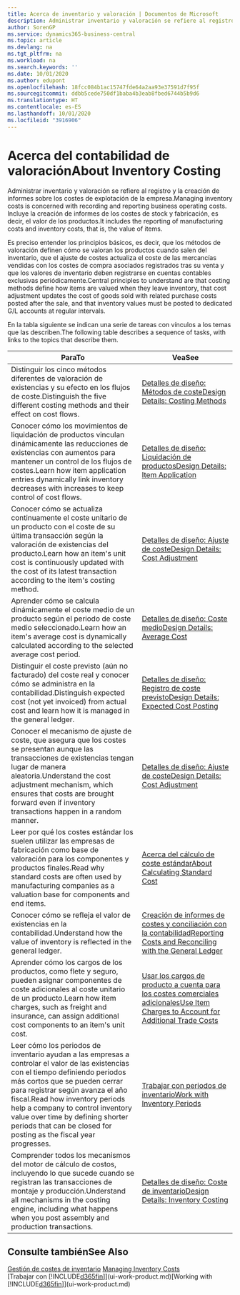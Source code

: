 ```yaml
---
title: Acerca de inventario y valoración | Documentos de Microsoft
description: Administrar inventario y valoración se refiere al registro y la creación de informes sobre los costes de explotación de la empresa. Incluye la creación de informes de los costes de stock y fabricación, es decir, el valor de los productos.
author: SorenGP
ms.service: dynamics365-business-central
ms.topic: article
ms.devlang: na
ms.tgt_pltfrm: na
ms.workload: na
ms.search.keywords: ''
ms.date: 10/01/2020
ms.author: edupont
ms.openlocfilehash: 18fcc084b1ac15747fde64a2aa93e37591d7f95f
ms.sourcegitcommit: ddbb5cede750df1baba4b3eab8fbed6744b5b9d6
ms.translationtype: HT
ms.contentlocale: es-ES
ms.lasthandoff: 10/01/2020
ms.locfileid: "3916906"
---
```

# <a name="about-inventory-costing"></a><span data-ttu-id="703be-104">Acerca del contabilidad de valoración</span><span class="sxs-lookup"><span data-stu-id="703be-104">About Inventory Costing</span></span>
<span data-ttu-id="703be-105">Administrar inventario y valoración se refiere al registro y la creación de informes sobre los costes de explotación de la empresa.</span><span class="sxs-lookup"><span data-stu-id="703be-105">Managing inventory costs is concerned with recording and reporting business operating costs.</span></span> <span data-ttu-id="703be-106">Incluye la creación de informes de los costes de stock y fabricación, es decir, el valor de los productos.</span><span class="sxs-lookup"><span data-stu-id="703be-106">It includes the reporting of manufacturing costs and inventory costs, that is, the value of items.</span></span>  

 <span data-ttu-id="703be-107">Es preciso entender los principios básicos, es decir, que los métodos de valoración definen cómo se valoran los productos cuando salen del inventario, que el ajuste de costes actualiza el coste de las mercancías vendidas con los costes de compra asociados registrados tras su venta y que los valores de inventario deben registrarse en cuentas contables exclusivas periódicamente.</span><span class="sxs-lookup"><span data-stu-id="703be-107">Central principles to understand are that costing methods define how items are valued when they leave inventory, that cost adjustment updates the cost of goods sold with related purchase costs posted after the sale, and that inventory values must be posted to dedicated G/L accounts at regular intervals.</span></span>  

 <span data-ttu-id="703be-108">En la tabla siguiente se indican una serie de tareas con vínculos a los temas que las describen.</span><span class="sxs-lookup"><span data-stu-id="703be-108">The following table describes a sequence of tasks, with links to the topics that describe them.</span></span>   

|<span data-ttu-id="703be-109">**Para**</span><span class="sxs-lookup"><span data-stu-id="703be-109">**To**</span></span>|<span data-ttu-id="703be-110">**Vea**</span><span class="sxs-lookup"><span data-stu-id="703be-110">**See**</span></span>|  
|------------|-------------|  
|<span data-ttu-id="703be-111">Distinguir los cinco métodos diferentes de valoración de existencias y su efecto en los flujos de coste.</span><span class="sxs-lookup"><span data-stu-id="703be-111">Distinguish the five different costing methods and their effect on cost flows.</span></span>|[<span data-ttu-id="703be-112">Detalles de diseño: Métodos de coste</span><span class="sxs-lookup"><span data-stu-id="703be-112">Design Details: Costing Methods</span></span>](design-details-costing-methods.md)|  
|<span data-ttu-id="703be-113">Conocer cómo los movimientos de liquidación de productos vinculan dinámicamente las reducciones de existencias con aumentos para mantener un control de los flujos de costes.</span><span class="sxs-lookup"><span data-stu-id="703be-113">Learn how item application entries dynamically link inventory decreases with increases to keep control of cost flows.</span></span>|[<span data-ttu-id="703be-114">Detalles de diseño: Liquidación de productos</span><span class="sxs-lookup"><span data-stu-id="703be-114">Design Details: Item Application</span></span>](design-details-item-application.md)|  
|<span data-ttu-id="703be-115">Conocer cómo se actualiza continuamente el coste unitario de un producto con el coste de su última transacción según la valoración de existencias del producto.</span><span class="sxs-lookup"><span data-stu-id="703be-115">Learn how an item's unit cost is continuously updated with the cost of its latest transaction according to the item's costing method.</span></span>|[<span data-ttu-id="703be-116">Detalles de diseño: Ajuste de coste</span><span class="sxs-lookup"><span data-stu-id="703be-116">Design Details: Cost Adjustment</span></span>](design-details-cost-adjustment.md)|  
|<span data-ttu-id="703be-117">Aprender cómo se calcula dinámicamente el coste medio de un producto según el periodo de coste medio seleccionado.</span><span class="sxs-lookup"><span data-stu-id="703be-117">Learn how an item's average cost is dynamically calculated according to the selected average cost period.</span></span>|[<span data-ttu-id="703be-118">Detalles de diseño: Coste medio</span><span class="sxs-lookup"><span data-stu-id="703be-118">Design Details: Average Cost</span></span>](design-details-average-cost.md)|  
|<span data-ttu-id="703be-119">Distinguir el coste previsto (aún no facturado) del coste real y conocer cómo se administra en la contabilidad.</span><span class="sxs-lookup"><span data-stu-id="703be-119">Distinguish expected cost (not yet invoiced) from actual cost and learn how it is managed in the general ledger.</span></span>|[<span data-ttu-id="703be-120">Detalles de diseño: Registro de coste previsto</span><span class="sxs-lookup"><span data-stu-id="703be-120">Design Details: Expected Cost Posting</span></span>](design-details-expected-cost-posting.md)|  
|<span data-ttu-id="703be-121">Conocer el mecanismo de ajuste de coste, que asegura que los costes se presentan aunque las transacciones de existencias tengan lugar de manera aleatoria.</span><span class="sxs-lookup"><span data-stu-id="703be-121">Understand the cost adjustment mechanism, which ensures that costs are brought forward even if inventory transactions happen in a random manner.</span></span>|[<span data-ttu-id="703be-122">Detalles de diseño: Ajuste de coste</span><span class="sxs-lookup"><span data-stu-id="703be-122">Design Details: Cost Adjustment</span></span>](design-details-cost-adjustment.md)|  
|<span data-ttu-id="703be-123">Leer por qué los costes estándar los suelen utilizar las empresas de fabricación como base de valoración para los componentes y productos finales.</span><span class="sxs-lookup"><span data-stu-id="703be-123">Read why standard costs are often used by manufacturing companies as a valuation base for components and end items.</span></span>|[<span data-ttu-id="703be-124">Acerca del cálculo de coste estándar</span><span class="sxs-lookup"><span data-stu-id="703be-124">About Calculating Standard Cost</span></span>](finance-about-calculating-standard-cost.md)|  
|<span data-ttu-id="703be-125">Conocer cómo se refleja el valor de existencias en la contabilidad.</span><span class="sxs-lookup"><span data-stu-id="703be-125">Understand how the value of inventory is reflected in the general ledger.</span></span>|[<span data-ttu-id="703be-126">Creación de informes de costes y conciliación con la contabilidad</span><span class="sxs-lookup"><span data-stu-id="703be-126">Reporting Costs and Reconciling with the General Ledger</span></span>](finance-report-costs-and-reconcile-with-the-general-ledger.md)|  
|<span data-ttu-id="703be-127">Aprender cómo los cargos de los productos, como flete y seguro, pueden asignar componentes de coste adicionales al coste unitario de un producto.</span><span class="sxs-lookup"><span data-stu-id="703be-127">Learn how item charges, such as freight and insurance, can assign additional cost components to an item's unit cost.</span></span>|[<span data-ttu-id="703be-128">Usar los cargos de producto a cuenta para los costes comerciales adicionales</span><span class="sxs-lookup"><span data-stu-id="703be-128">Use Item Charges to Account for Additional Trade Costs</span></span>](payables-how-assign-item-charges.md)|  
|<span data-ttu-id="703be-129">Leer cómo los periodos de inventario ayudan a las empresas a controlar el valor de las existencias con el tiempo definiendo periodos más cortos que se pueden cerrar para registrar según avanza el año fiscal.</span><span class="sxs-lookup"><span data-stu-id="703be-129">Read how inventory periods help a company to control inventory value over time by defining shorter periods that can be closed for posting as the fiscal year progresses.</span></span>|[<span data-ttu-id="703be-130">Trabajar con periodos de inventario</span><span class="sxs-lookup"><span data-stu-id="703be-130">Work with Inventory Periods</span></span>](finance-how-to-work-with-inventory-periods.md)|  
|<span data-ttu-id="703be-131">Comprender todos los mecanismos del motor de cálculo de costos, incluyendo lo que sucede cuando se registran las transacciones de montaje y producción.</span><span class="sxs-lookup"><span data-stu-id="703be-131">Understand all mechanisms in the costing engine, including what happens when you post assembly and production transactions.</span></span>|[<span data-ttu-id="703be-132">Detalles de diseño: Coste de inventario</span><span class="sxs-lookup"><span data-stu-id="703be-132">Design Details: Inventory Costing</span></span>](design-details-inventory-costing.md)|  

## <a name="see-also"></a><span data-ttu-id="703be-133">Consulte también</span><span class="sxs-lookup"><span data-stu-id="703be-133">See Also</span></span>
<span data-ttu-id="703be-134">[Gestión de costes de inventario](finance-manage-inventory-costs.md)  </span><span class="sxs-lookup"><span data-stu-id="703be-134">[Managing Inventory Costs](finance-manage-inventory-costs.md)  </span></span>  
<span data-ttu-id="703be-135">[Trabajar con [!INCLUDE[d365fin](includes/d365fin_md.md)]](ui-work-product.md)</span><span class="sxs-lookup"><span data-stu-id="703be-135">[Working with [!INCLUDE[d365fin](includes/d365fin_md.md)]](ui-work-product.md)</span></span>

